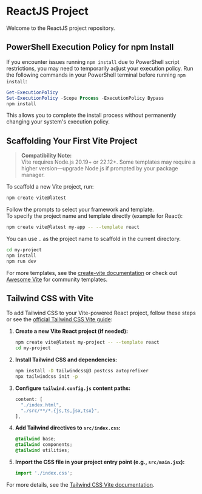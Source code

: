 # ReactJS Project

Welcome to the ReactJS project repository.

## PowerShell Execution Policy for npm Install

If you encounter issues running `npm install` due to PowerShell script restrictions, you may need to temporarily adjust your execution policy. Run the following commands in your PowerShell terminal before running `npm install`:

```powershell
Get-ExecutionPolicy
Set-ExecutionPolicy -Scope Process -ExecutionPolicy Bypass
npm install
```

This allows you to complete the install process without permanently changing your system's execution policy.

## Scaffolding Your First Vite Project

> **Compatibility Note:**  
> Vite requires Node.js 20.19+ or 22.12+. Some templates may require a higher version—upgrade Node.js if prompted by your package manager.

To scaffold a new Vite project, run:

```bash
npm create vite@latest
```

Follow the prompts to select your framework and template.  
To specify the project name and template directly (example for React):

```bash
npm create vite@latest my-app -- --template react
```

You can use `.` as the project name to scaffold in the current directory.


```bash
cd my-project
npm install
npm run dev
```

For more templates, see the [create-vite documentation](https://vitejs.dev/guide/#scaffolding-your-first-vite-project) or check out [Awesome Vite](https://github.com/vitejs/awesome-vite) for community templates.


## Tailwind CSS with Vite

To add Tailwind CSS to your Vite-powered React project, follow these steps or see the [official Tailwind CSS Vite guide](https://tailwindcss.com/docs/guides/vite):

1. **Create a new Vite React project (if needed):**
    ```bash
    npm create vite@latest my-project -- --template react
    cd my-project
    ```

2. **Install Tailwind CSS and dependencies:**
    ```bash
    npm install -D tailwindcss@3 postcss autoprefixer
    npx tailwindcss init -p
    ```

3. **Configure `tailwind.config.js` content paths:**
    ```js
    content: [
      "./index.html",
      "./src/**/*.{js,ts,jsx,tsx}",
    ],
    ```

4. **Add Tailwind directives to `src/index.css`:**
    ```css
    @tailwind base;
    @tailwind components;
    @tailwind utilities;
    ```

5. **Import the CSS file in your project entry point (e.g., `src/main.jsx`):**
    ```js
    import './index.css';
    ```

For more details, see the [Tailwind CSS Vite documentation](https://tailwindcss.com/docs/guides/vite).
